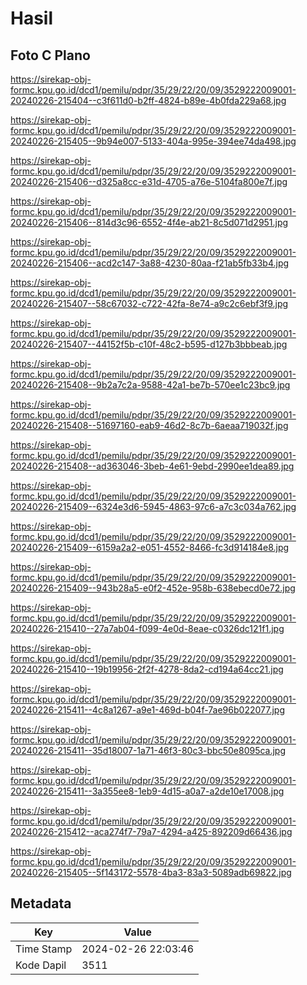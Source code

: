 # Hasil

## Foto C Plano

https://sirekap-obj-formc.kpu.go.id/dcd1/pemilu/pdpr/35/29/22/20/09/3529222009001-20240226-215404--c3f611d0-b2ff-4824-b89e-4b0fda229a68.jpg

https://sirekap-obj-formc.kpu.go.id/dcd1/pemilu/pdpr/35/29/22/20/09/3529222009001-20240226-215405--9b94e007-5133-404a-995e-394ee74da498.jpg

https://sirekap-obj-formc.kpu.go.id/dcd1/pemilu/pdpr/35/29/22/20/09/3529222009001-20240226-215406--d325a8cc-e31d-4705-a76e-5104fa800e7f.jpg

https://sirekap-obj-formc.kpu.go.id/dcd1/pemilu/pdpr/35/29/22/20/09/3529222009001-20240226-215406--814d3c96-6552-4f4e-ab21-8c5d071d2951.jpg

https://sirekap-obj-formc.kpu.go.id/dcd1/pemilu/pdpr/35/29/22/20/09/3529222009001-20240226-215406--acd2c147-3a88-4230-80aa-f21ab5fb33b4.jpg

https://sirekap-obj-formc.kpu.go.id/dcd1/pemilu/pdpr/35/29/22/20/09/3529222009001-20240226-215407--58c67032-c722-42fa-8e74-a9c2c6ebf3f9.jpg

https://sirekap-obj-formc.kpu.go.id/dcd1/pemilu/pdpr/35/29/22/20/09/3529222009001-20240226-215407--44152f5b-c10f-48c2-b595-d127b3bbbeab.jpg

https://sirekap-obj-formc.kpu.go.id/dcd1/pemilu/pdpr/35/29/22/20/09/3529222009001-20240226-215408--9b2a7c2a-9588-42a1-be7b-570ee1c23bc9.jpg

https://sirekap-obj-formc.kpu.go.id/dcd1/pemilu/pdpr/35/29/22/20/09/3529222009001-20240226-215408--51697160-eab9-46d2-8c7b-6aeaa719032f.jpg

https://sirekap-obj-formc.kpu.go.id/dcd1/pemilu/pdpr/35/29/22/20/09/3529222009001-20240226-215408--ad363046-3beb-4e61-9ebd-2990ee1dea89.jpg

https://sirekap-obj-formc.kpu.go.id/dcd1/pemilu/pdpr/35/29/22/20/09/3529222009001-20240226-215409--6324e3d6-5945-4863-97c6-a7c3c034a762.jpg

https://sirekap-obj-formc.kpu.go.id/dcd1/pemilu/pdpr/35/29/22/20/09/3529222009001-20240226-215409--6159a2a2-e051-4552-8466-fc3d914184e8.jpg

https://sirekap-obj-formc.kpu.go.id/dcd1/pemilu/pdpr/35/29/22/20/09/3529222009001-20240226-215409--943b28a5-e0f2-452e-958b-638ebecd0e72.jpg

https://sirekap-obj-formc.kpu.go.id/dcd1/pemilu/pdpr/35/29/22/20/09/3529222009001-20240226-215410--27a7ab04-f099-4e0d-8eae-c0326dc121f1.jpg

https://sirekap-obj-formc.kpu.go.id/dcd1/pemilu/pdpr/35/29/22/20/09/3529222009001-20240226-215410--19b19956-2f2f-4278-8da2-cd194a64cc21.jpg

https://sirekap-obj-formc.kpu.go.id/dcd1/pemilu/pdpr/35/29/22/20/09/3529222009001-20240226-215411--4c8a1267-a9e1-469d-b04f-7ae96b022077.jpg

https://sirekap-obj-formc.kpu.go.id/dcd1/pemilu/pdpr/35/29/22/20/09/3529222009001-20240226-215411--35d18007-1a71-46f3-80c3-bbc50e8095ca.jpg

https://sirekap-obj-formc.kpu.go.id/dcd1/pemilu/pdpr/35/29/22/20/09/3529222009001-20240226-215411--3a355ee8-1eb9-4d15-a0a7-a2de10e17008.jpg

https://sirekap-obj-formc.kpu.go.id/dcd1/pemilu/pdpr/35/29/22/20/09/3529222009001-20240226-215412--aca274f7-79a7-4294-a425-892209d66436.jpg

https://sirekap-obj-formc.kpu.go.id/dcd1/pemilu/pdpr/35/29/22/20/09/3529222009001-20240226-215405--5f143172-5578-4ba3-83a3-5089adb69822.jpg


## Metadata

| Key        | Value               |
| ---------- | ------------------- |
| Time Stamp | 2024-02-26 22:03:46 |
| Kode Dapil | 3511                |



